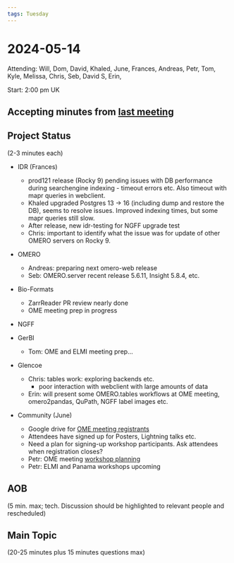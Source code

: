 ```yaml
---
tags: Tuesday
---
```


# 2024-05-14

Attending: Will, Dom, David, Khaled, June, Frances, Andreas, Petr, Tom, Kyle, Melissa, Chris, Seb, David S, Erin, 

Start: 2:00 pm UK

## Accepting minutes from [last meeting](https://hackmd.io/team/ome?nav=overview)

## Project Status

(2-3 minutes each)

- IDR (Frances)
    - prod121 release (Rocky 9) pending issues with DB performance during searchengine indexing - timeout errors etc. Also timeout with mapr queries in webclient.
    - Khaled upgraded Postgres 13 -> 16 (including dump and restore the DB), seems to resolve issues. Improved indexing times, but some mapr queries still slow.
    - After release, new idr-testing for NGFF upgrade test
    - Chris: important to identify what the issue was for update of other OMERO servers on Rocky 9.

- OMERO
    - Andreas: preparing next omero-web release
    - Seb: OMERO.server recent release 5.6.11, Insight 5.8.4, etc.

- Bio-Formats
    - ZarrReader PR review nearly done
    - OME meeting prep in progress

- NGFF

- GerBI
    - Tom: OME and ELMI meeting prep...

- Glencoe
    - Chris: tables work: exploring backends etc.
        - poor interaction with webclient with large amounts of data
    - Erin: will present some OMERO.tables workflows at OME meeting, omero2pandas, QuPath, NGFF label images etc.

- Community (June)
    - Google drive for [OME meeting registrants](https://docs.google.com/spreadsheets/d/1MDZcWCBNdc795vX7MoCh5Sehm99_Sg4m/edit#gid=762533928)
    - Attendees have signed up for Posters, Lightning talks etc.
    - Need a plan for signing-up workshop participants. Ask attendees when registration closes?
    - Petr: OME meeting [workshop planning](https://docs.google.com/spreadsheets/d/1a2FiKXByXfDYMJVPBhyGcXq-9s_PmV6qnlhOa9gz6X8/edit#gid=0)
    - Petr: ELMI and Panama workshops upcoming

## AOB

(5 min. max; tech. Discussion should be highlighted to relevant people and rescheduled)

## Main Topic

(20-25 minutes plus 15 minutes questions max)
